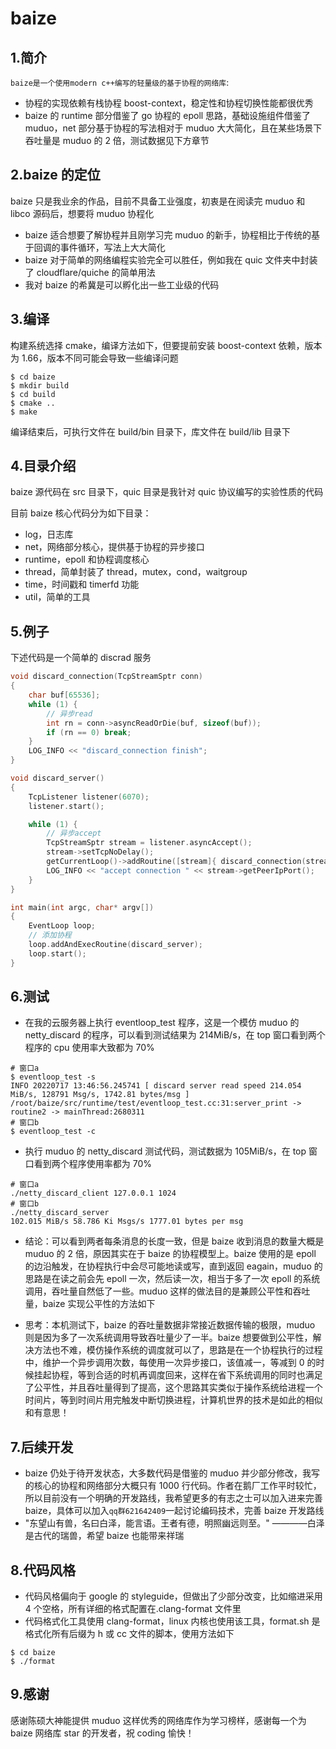# baize

## 1.简介

`baize是一个使用modern c++编写的轻量级的基于协程的网络库`:

- 协程的实现依赖有栈协程 boost-context，稳定性和协程切换性能都很优秀
- baize 的 runtime 部分借鉴了 go 协程的 epoll 思路，基础设施组件借鉴了 muduo，net 部分基于协程的写法相对于 muduo 大大简化，且在某些场景下吞吐量是 muduo 的 2 倍，测试数据见下方章节

## 2.baize 的定位

baize 只是我业余的作品，目前不具备工业强度，初衷是在阅读完 muduo 和 libco 源码后，想要将 muduo 协程化

- baize 适合想要了解协程并且刚学习完 muduo 的新手，协程相比于传统的基于回调的事件循环，写法上大大简化
- baize 对于简单的网络编程实验完全可以胜任，例如我在 quic 文件夹中封装了 cloudflare/quiche 的简单用法
- 我对 baize 的希冀是可以孵化出一些工业级的代码

## 3.编译

构建系统选择 cmake，编译方法如下，但要提前安装 boost-context 依赖，版本为 1.66，版本不同可能会导致一些编译问题

```shell
$ cd baize
$ mkdir build
$ cd build
$ cmake ..
$ make
```

编译结束后，可执行文件在 build/bin 目录下，库文件在 build/lib 目录下

## 4.目录介绍

baize 源代码在 src 目录下，quic 目录是我针对 quic 协议编写的实验性质的代码

目前 baize 核心代码分为如下目录：

- log，日志库
- net，网络部分核心，提供基于协程的异步接口
- runtime，epoll 和协程调度核心
- thread，简单封装了 thread，mutex，cond，waitgroup
- time，时间戳和 timerfd 功能
- util，简单的工具

## 5.例子

下述代码是一个简单的 discrad 服务

```cpp
void discard_connection(TcpStreamSptr conn)
{
    char buf[65536];
    while (1) {
        // 异步read
        int rn = conn->asyncReadOrDie(buf, sizeof(buf));
        if (rn == 0) break;
    }
    LOG_INFO << "discard_connection finish";
}

void discard_server()
{
    TcpListener listener(6070);
    listener.start();

    while (1) {
        // 异步accept
        TcpStreamSptr stream = listener.asyncAccept();
        stream->setTcpNoDelay();
        getCurrentLoop()->addRoutine([stream]{ discard_connection(stream); });
        LOG_INFO << "accept connection " << stream->getPeerIpPort();
    }
}

int main(int argc, char* argv[])
{
    EventLoop loop;
    // 添加协程
    loop.addAndExecRoutine(discard_server);
    loop.start();
}
```

## 6.测试

- 在我的云服务器上执行 eventloop_test 程序，这是一个模仿 muduo 的 netty_discard 的程序，可以看到测试结果为 214MiB/s，在 top 窗口看到两个程序的 cpu 使用率大致都为 70%

```shell
# 窗口a
$ eventloop_test -s
INFO 20220717 13:46:56.245741 [ discard server read speed 214.054 MiB/s, 128791 Msg/s, 1742.81 bytes/msg ] /root/baize/src/runtime/test/eventloop_test.cc:31:server_print -> routine2 -> mainThread:2680311
# 窗口b
$ eventloop_test -c
```

- 执行 muduo 的 netty_discard 测试代码，测试数据为 105MiB/s，在 top 窗口看到两个程序使用率都为 70%

```shell
# 窗口a
./netty_discard_client 127.0.0.1 1024
# 窗口b
./netty_discard_server
102.015 MiB/s 58.786 Ki Msgs/s 1777.01 bytes per msg
```

- 结论：可以看到两者每条消息的长度一致，但是 baize 收到消息的数量大概是 muduo 的 2 倍，原因其实在于 baize 的协程模型上。baize 使用的是 epoll 的边沿触发，在协程执行中会尽可能地读或写，直到返回 eagain，muduo 的思路是在读之前会先 epoll 一次，然后读一次，相当于多了一次 epoll 的系统调用，吞吐量自然低了一些。muduo 这样的做法目的是兼顾公平性和吞吐量，baize 实现公平性的方法如下

- 思考：本机测试下，baize 的吞吐量数据非常接近数据传输的极限，muduo 则是因为多了一次系统调用导致吞吐量少了一半。baize 想要做到公平性，解决方法也不难，模仿操作系统的调度就可以了，思路是在一个协程执行的过程中，维护一个异步调用次数，每使用一次异步接口，该值减一，等减到 0 的时候挂起协程，等到合适的时机再调度回来，这样在省下系统调用的同时也满足了公平性，并且吞吐量得到了提高，这个思路其实类似于操作系统给进程一个时间片，等到时间片用完触发中断切换进程，计算机世界的技术是如此的相似和有意思！

## 7.后续开发

- baize 仍处于待开发状态，大多数代码是借鉴的 muduo 并少部分修改，我写的核心的协程和网络部分大概只有 1000 行代码。作者在鹅厂工作平时较忙，所以目前没有一个明确的开发路线，我希望更多的有志之士可以加入进来完善 baize，具体可以加入`qq群621642409`一起讨论编码技术，完善 baize 开发路线
- "东望山有兽，名曰白泽，能言语。王者有德，明照幽远则至。" ————白泽是古代的瑞兽，希望 baize 也能带来祥瑞

## 8.代码风格

- 代码风格偏向于 google 的 styleguide，但做出了少部分改变，比如缩进采用 4 个空格，所有详细的格式配置在.clang-format 文件里
- 代码格式化工具使用 clang-format，linux 内核也使用该工具，format.sh 是格式化所有后缀为 h 或 cc 文件的脚本，使用方法如下

```shell
$ cd baize
$ ./format
```

## 9.感谢

感谢陈硕大神能提供 muduo 这样优秀的网络库作为学习榜样，感谢每一个为 baize 网络库 star 的开发者，祝 coding 愉快！
